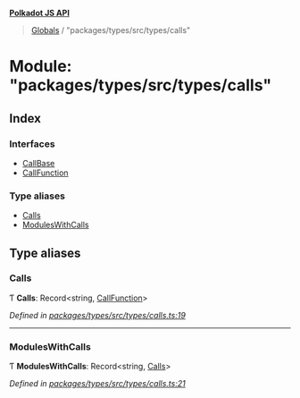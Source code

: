 **[Polkadot JS API](../README.md)**

> [Globals](../globals.md) / "packages/types/src/types/calls"

# Module: "packages/types/src/types/calls"

## Index

### Interfaces

* [CallBase](../interfaces/_packages_types_src_types_calls_.callbase.md)
* [CallFunction](../interfaces/_packages_types_src_types_calls_.callfunction.md)

### Type aliases

* [Calls](_packages_types_src_types_calls_.md#calls)
* [ModulesWithCalls](_packages_types_src_types_calls_.md#moduleswithcalls)

## Type aliases

### Calls

Ƭ  **Calls**: Record\<string, [CallFunction](../interfaces/_packages_types_src_types_calls_.callfunction.md)>

*Defined in [packages/types/src/types/calls.ts:19](https://github.com/polkadot-js/api/blob/d13e58fb3/packages/types/src/types/calls.ts#L19)*

___

### ModulesWithCalls

Ƭ  **ModulesWithCalls**: Record\<string, [Calls](_packages_types_src_types_calls_.md#calls)>

*Defined in [packages/types/src/types/calls.ts:21](https://github.com/polkadot-js/api/blob/d13e58fb3/packages/types/src/types/calls.ts#L21)*

